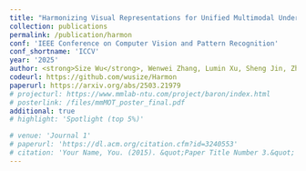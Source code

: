 ```yaml
---
title: "Harmonizing Visual Representations for Unified Multimodal Understanding and Generation"
collection: publications
permalink: /publication/harmon
conf: 'IEEE Conference on Computer Vision and Pattern Recognition'
conf_shortname: 'ICCV'
year: '2025'
author: <strong>Size Wu</strong>, Wenwei Zhang, Lumin Xu, Sheng Jin, Zhonghua Wu, Qingyi Tao, Wentao Liu, Wei Li and Chen Change Loy
codeurl: https://github.com/wusize/Harmon
paperurl: https://arxiv.org/abs/2503.21979
# projecturl: https://www.mmlab-ntu.com/project/baron/index.html
# posterlink: /files/mmMOT_poster_final.pdf
additional: true
# highlight: 'Spotlight (top 5%)'

# venue: 'Journal 1'
# paperurl: 'https://dl.acm.org/citation.cfm?id=3240553'
# citation: 'Your Name, You. (2015). &quot;Paper Title Number 3.&quot; <i>Journal 1</i>. 1(3).'
---
```

